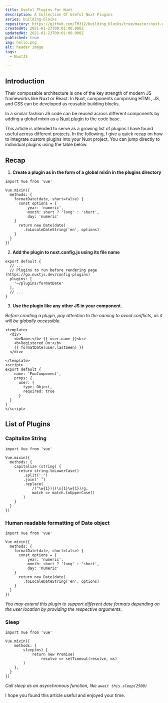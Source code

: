 ```yaml
---
title: Useful Plugins For Nuxt
description: A Collection Of Useful Nuxt Plugins
series: building-blocks
repository: https://github.com/TM312/building_blocks/tree/master/nuxt-useful-plugins
createdAt: 2021-01-23T00:01:00.000Z
updatedAt: 2021-01-23T00:01:00.000Z
published: true
img: hello.png
alt: header image
tags:
  - NuxtJS

---
```



## Introduction

Their composable architecture is one of the key strength of modern JS frameworks like Nuxt or React. In Nuxt, components comprising HTML, JS, and CSS can be developed as reusable building blocks.

In a similar fashion JS code can be reused across different components by adding a global mixin as a <a class="font-bold text-purple-600" href="https://nuxtjs.org/docs/2.x/directory-structure/plugins/" target="_blank">Nuxt plugin</a> to the code base.

This article is intended to serve as a growing list of plugins I have found useful across different projects. In the following, I give a quick recap on how to integrate custom plugins into your Nuxt project. You can jump directly to individual plugins using the table below.


## Recap

1. __Create a plugin as in the form of a global mixin in the plugins directory__

```js[formatDate.js]
import Vue from 'vue'

Vue.mixin({
  methods: {
    formatDate(date, short=false) {
      const options = {
          year: 'numeric',
          month: short ? 'long' : 'short',
          day: 'numeric'
    }
      return new Date(date)
        .toLocaleDateString('en', options)
    }
  }
})
```

2. __Add the plugin to nuxt.config.js using its file name__

```js[nuxt.config.js]
export default {
  // ...
  // Plugins to run before rendering page (https://go.nuxtjs.dev/config-plugins)
  plugins: [
    '~/plugins/formatDate'
  ],
  // ...
}
```

3. __Use the plugin like any other JS in your component.__

*Before creating a plugin, pay attention to the naming to avoid conflicts, as it will be globally accessible.*

```vue[FooComponent.vue]
<template>
  <div>
    <b>Name:</b> {{ user.name }}<br>
    <b>Registered On:</b>
    {{ formatDate(user.lastSeen) }}
  </div>

</template>
<script>
export default {
    name: 'FooComponent',
    props: {
      user: {
        type: Object,
        required: true
      }
  }
}
</script>
```


## List of Plugins


### Capitalize String

```js[capitalize.js]
import Vue from 'vue'

Vue.mixin({
  methods: {
    capitalize (string) {
      return string.toLowerCase()
        .split('_')
        .join(' ')
        .replace(
            /(^\w{1})|(\s{1}\w{1})/g,
            match => match.toUpperCase()
        )
    }
  }
})
```

### Human readable formatting of Date object

```js[formatDate.js]
import Vue from 'vue'

Vue.mixin({
  methods: {
    formatDate(date, short=false) {
      const options = {
          year: 'numeric',
          month: short ? 'long' : 'short',
          day: 'numeric'
    }
      return new Date(date)
        .toLocaleDateString('en', options)
    }
  }
})
```
*You may extend this plugin to support different date formats depending on the user location by providing the respective arguments.*


### Sleep

```js[sleep.js]
import Vue from 'vue'

Vue.mixin({
    methods: {
        sleep(ms) {
            return new Promise(
                resolve => setTimeout(resolve, ms)
        )
    },
  }
})
```
*Call sleep as an asynchronous function, like `await this.sleep(2500)`*



I hope you found this article useful and enjoyed your time.
